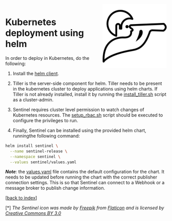 <img src="../../pics/sentinel_small.png" align="right" height="200" width="200"/>

# Kubernetes deployment using helm

In order to deploy in Kubernetes, do the following:

1. Install the [helm client](https://helm.sh/docs/using_helm/#installing-helm).

2. Tiller is the server-side component for helm. Tiller needs to be present in the kubernetes cluster to deploy applications using helm charts. If Tiller is not already installed, install it by running the [install_tiller.sh](install_tiller.sh) script as a cluster-admin.

3. Sentinel requires cluster level permission to watch changes of Kubernetes resources. The [setup_rbac.sh](setup_rbac.sh) script should be executed to configure the privileges to run.  

4. Finally, Sentinel can be installed using the provided helm chart, runningthe following command:

```bash
helm install sentinel \
  --name sentinel-release \
  --namespace sentinel \
  --values sentinel/values.yaml
```

___Note___: the [values.yaml](sentinel/values.yaml) file contains the default configuration for the chart.
It needs to be updated before running the chart with the correct publisher connection settings. This is so that Sentinel can connect to a Webhook or a message broker to publish change information.

[[back to index](../readme.md)]

[*] _The Sentinel icon was made by [Freepik](https://www.freepik.com) from [Flaticon](https://www.flaticon.com) and is licensed by [Creative Commons BY 3.0](http://creativecommons.org/licenses/by/3.0)_